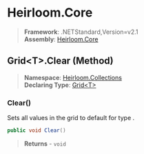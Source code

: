 # Heirloom.Core

> **Framework**: .NETStandard,Version=v2.1  
> **Assembly**: [Heirloom.Core][0]

## Grid\<T>.Clear (Method)

> **Namespace**: [Heirloom.Collections][0]  
> **Declaring Type**: [Grid\<T>][1]

### Clear()

Sets all values in the grid to default for type <typeparamref name="T" /> .

```cs
public void Clear()
```

> **Returns** - `void`

[0]: ../../../Heirloom.Core.md
[1]: ../Grid[T].md
